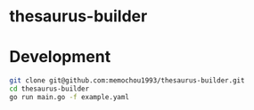 thesaurus-builder
===

# Development

```BASH
git clone git@github.com:memochou1993/thesaurus-builder.git
cd thesaurus-builder
go run main.go -f example.yaml
```
